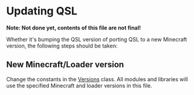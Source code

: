# Updating QSL

**Note: Not done yet, contents of this file are not final!**

Whether it's bumping the QSL version of porting QSL to a new Minecraft version, the following steps should be taken:

## New Minecraft/Loader version

Change the constants in the [Versions] class. All modules and libraries will use the specified Minecraft and loader
versions in this file.

[Versions]: ./build-logic/src/main/java/qsl/internal/Versions.java
